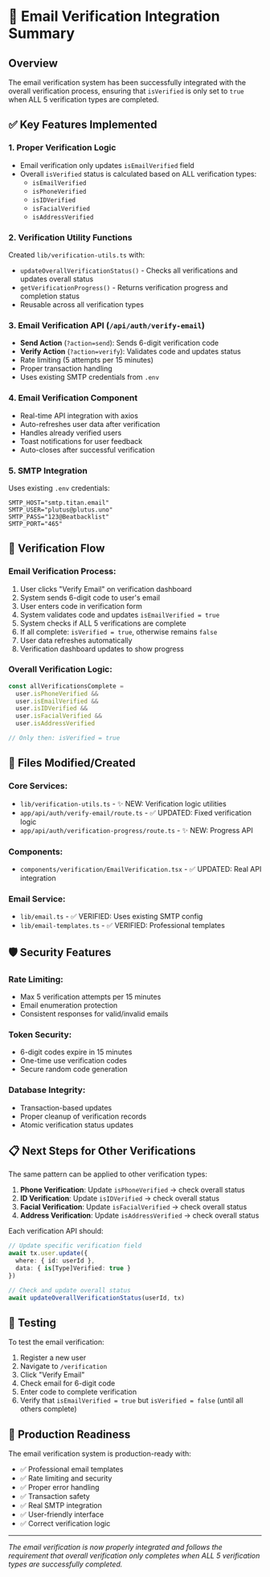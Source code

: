 # 📧 Email Verification Integration Summary

## Overview
The email verification system has been successfully integrated with the overall verification process, ensuring that `isVerified` is only set to `true` when ALL 5 verification types are completed.

## ✅ Key Features Implemented

### 1. **Proper Verification Logic**
- Email verification only updates `isEmailVerified` field
- Overall `isVerified` status is calculated based on ALL verification types:
  - `isEmailVerified`
  - `isPhoneVerified` 
  - `isIDVerified`
  - `isFacialVerified`
  - `isAddressVerified`

### 2. **Verification Utility Functions**
Created `lib/verification-utils.ts` with:
- `updateOverallVerificationStatus()` - Checks all verifications and updates overall status
- `getVerificationProgress()` - Returns verification progress and completion status
- Reusable across all verification types

### 3. **Email Verification API** (`/api/auth/verify-email`)
- **Send Action** (`?action=send`): Sends 6-digit verification code
- **Verify Action** (`?action=verify`): Validates code and updates status
- Rate limiting (5 attempts per 15 minutes)
- Proper transaction handling
- Uses existing SMTP credentials from `.env`

### 4. **Email Verification Component**
- Real-time API integration with axios
- Auto-refreshes user data after verification
- Handles already verified users
- Toast notifications for user feedback
- Auto-closes after successful verification

### 5. **SMTP Integration**
Uses existing `.env` credentials:
```env
SMTP_HOST="smtp.titan.email"
SMTP_USER="plutus@plutus.uno"
SMTP_PASS="123@Beatbacklist"
SMTP_PORT="465"
```

## 🔄 Verification Flow

### Email Verification Process:
1. User clicks "Verify Email" on verification dashboard
2. System sends 6-digit code to user's email
3. User enters code in verification form
4. System validates code and updates `isEmailVerified = true`
5. System checks if ALL 5 verifications are complete
6. If all complete: `isVerified = true`, otherwise remains `false`
7. User data refreshes automatically
8. Verification dashboard updates to show progress

### Overall Verification Logic:
```typescript
const allVerificationsComplete = 
  user.isPhoneVerified &&
  user.isEmailVerified &&
  user.isIDVerified &&
  user.isFacialVerified &&
  user.isAddressVerified

// Only then: isVerified = true
```

## 📁 Files Modified/Created

### Core Services:
- `lib/verification-utils.ts` - ✨ NEW: Verification logic utilities
- `app/api/auth/verify-email/route.ts` - ✅ UPDATED: Fixed verification logic
- `app/api/auth/verification-progress/route.ts` - ✨ NEW: Progress API

### Components:
- `components/verification/EmailVerification.tsx` - ✅ UPDATED: Real API integration

### Email Service:
- `lib/email.ts` - ✅ VERIFIED: Uses existing SMTP config
- `lib/email-templates.ts` - ✅ VERIFIED: Professional templates

## 🛡️ Security Features

### Rate Limiting:
- Max 5 verification attempts per 15 minutes
- Email enumeration protection
- Consistent responses for valid/invalid emails

### Token Security:
- 6-digit codes expire in 15 minutes
- One-time use verification codes
- Secure random code generation

### Database Integrity:
- Transaction-based updates
- Proper cleanup of verification records
- Atomic verification status updates

## 📋 Next Steps for Other Verifications

The same pattern can be applied to other verification types:

1. **Phone Verification**: Update `isPhoneVerified` → check overall status
2. **ID Verification**: Update `isIDVerified` → check overall status  
3. **Facial Verification**: Update `isFacialVerified` → check overall status
4. **Address Verification**: Update `isAddressVerified` → check overall status

Each verification API should:
```typescript
// Update specific verification field
await tx.user.update({
  where: { id: userId },
  data: { is[Type]Verified: true }
})

// Check and update overall status
await updateOverallVerificationStatus(userId, tx)
```

## 🧪 Testing

To test the email verification:
1. Register a new user
2. Navigate to `/verification` 
3. Click "Verify Email"
4. Check email for 6-digit code
5. Enter code to complete verification
6. Verify that `isEmailVerified = true` but `isVerified = false` (until all others complete)

## 🎯 Production Readiness

The email verification system is production-ready with:
- ✅ Professional email templates
- ✅ Rate limiting and security
- ✅ Proper error handling
- ✅ Transaction safety
- ✅ Real SMTP integration
- ✅ User-friendly interface
- ✅ Correct verification logic

---

*The email verification is now properly integrated and follows the requirement that overall verification only completes when ALL 5 verification types are successfully completed.*
